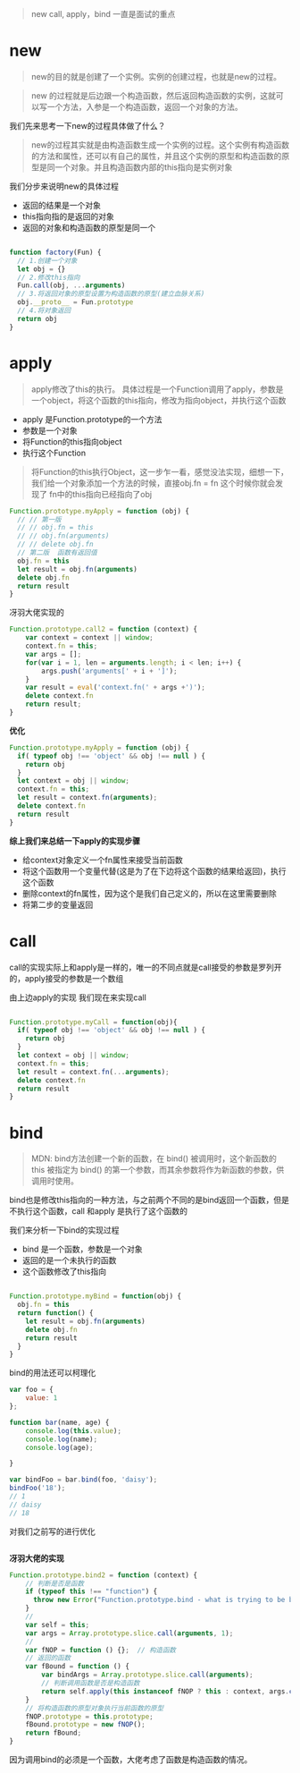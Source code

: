>new call, apply，bind 一直是面试的重点
# new

>new的目的就是创建了一个实例。实例的创建过程，也就是new的过程。

>new 的过程就是后边跟一个构造函数，然后返回构造函数的实例，这就可以写一个方法，入参是一个构造函数，返回一个对象的方法。

我们先来思考一下new的过程具体做了什么？

>new的过程其实就是由构造函数生成一个实例的过程。这个实例有构造函数的方法和属性，还可以有自己的属性，并且这个实例的原型和构造函数的原型是同一个对象。并且构造函数内部的this指向是实例对象

我们分步来说明new的具体过程

- 返回的结果是一个对象
- this指向指的是返回的对象
- 返回的对象和构造函数的原型是同一个


```js

function factory(Fun) {
  // 1.创建一个对象
  let obj = {}  
  // 2.修改this指向
  Fun.call(obj, ...arguments)
  // 3.将返回对象的原型设置为构造函数的原型(建立血脉关系)
  obj.__proto__ = Fun.prototype
  // 4.将对象返回
  return obj
}

```

# apply

>apply修改了this的执行。
>具体过程是一个Function调用了apply，参数是一个object，将这个函数的this指向，修改为指向object，并执行这个函数

- apply 是Function.prototype的一个方法
- 参数是一个对象
- 将Function的this指向object
- 执行这个Function

>将Function的this执行Object，这一步乍一看，感觉没法实现，细想一下，我们给一个对象添加一个方法的时候，直接obj.fn = fn 这个时候你就会发现了  fn中的this指向已经指向了obj

```js
Function.prototype.myApply = function (obj) {
  // // 第一版
  // // obj.fn = this
  // // obj.fn(arguments)
  // // delete obj.fn
  // 第二版  函数有返回值
  obj.fn = this
  let result = obj.fn(arguments)
  delete obj.fn
  return result
}
```

冴羽大佬实现的

```js
Function.prototype.call2 = function (context) {
    var context = context || window;
    context.fn = this;
    var args = [];
    for(var i = 1, len = arguments.length; i < len; i++) {
        args.push('arguments[' + i + ']');
    }
    var result = eval('context.fn(' + args +')');
    delete context.fn
    return result;
}
```
**优化**

```js
Function.prototype.myApply = function (obj) {
  if( typeof obj !== 'object' && obj !== null ) {
    return obj
  }
  let context = obj || window;
  context.fn = this;
  let result = context.fn(arguments);
  delete context.fn
  return result
}
```

**综上我们来总结一下apply的实现步骤**

- 给context对象定义一个fn属性来接受当前函数
- 将这个函数用一个变量代替(这是为了在下边将这个函数的结果给返回)，执行这个函数
- 删除context的fn属性，因为这个是我们自己定义的，所以在这里需要删除
- 将第二步的变量返回

# call

call的实现实际上和apply是一样的，唯一的不同点就是call接受的参数是罗列开的，apply接受的参数是一个数组

由上边apply的实现  我们现在来实现call

```js

Function.prototype.myCall = function(obj){
  if( typeof obj !== 'object' && obj !== null ) {
    return obj
  }
  let context = obj || window;
  context.fn = this;
  let result = context.fn(...arguments);
  delete context.fn
  return result
}

```

# bind

>MDN: bind方法创建一个新的函数，在 bind() 被调用时，这个新函数的 this 被指定为 bind() 的第一个参数，而其余参数将作为新函数的参数，供调用时使用。


bind也是修改this指向的一种方法，与之前两个不同的是bind返回一个函数，但是不执行这个函数，call 和apply 是执行了这个函数的

我们来分析一下bind的实现过程

- bind 是一个函数，参数是一个对象
- 返回的是一个未执行的函数
- 这个函数修改了this指向

```js

Function.prototype.myBind = function(obj) {
  obj.fn = this
  return function() {
    let result = obj.fn(arguments)
    delete obj.fn
    return result
  }
}

```
bind的用法还可以柯理化

```js
var foo = {
    value: 1
};

function bar(name, age) {
    console.log(this.value);
    console.log(name);
    console.log(age);

}

var bindFoo = bar.bind(foo, 'daisy');
bindFoo('18');
// 1
// daisy
// 18

```

对我们之前写的进行优化


```js

```


**冴羽大佬的实现**

```js
Function.prototype.bind2 = function (context) {
    // 判断是否是函数
    if (typeof this !== "function") {
      throw new Error("Function.prototype.bind - what is trying to be bound is not callable");
    }
    // 
    var self = this;
    var args = Array.prototype.slice.call(arguments, 1);
    // 
    var fNOP = function () {};  // 构造函数
    // 返回的函数
    var fBound = function () {
        var bindArgs = Array.prototype.slice.call(arguments);
        // 判断调用函数是否是构造函数
        return self.apply(this instanceof fNOP ? this : context, args.concat(bindArgs));
    }
    // 将构造函数的原型对象执行当前函数的原型
    fNOP.prototype = this.prototype;
    fBound.prototype = new fNOP();
    return fBound;
}
```

因为调用bind的必须是一个函数，大佬考虑了函数是构造函数的情况。


